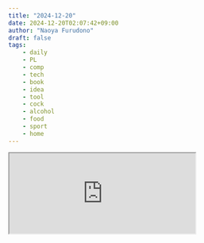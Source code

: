 ```yaml
---
title: "2024-12-20"
date: 2024-12-20T02:07:42+09:00
author: "Naoya Furudono"
draft: false
tags:
    - daily
    - PL
    - comp
    - tech
    - book
    - idea
    - tool
    - cock
    - alcohol
    - food
    - sport
    - home
---
```


<iframe height="162" width="375" src="https://suzuri.jp/fnaoya/12466887/masking-tape/15mm/white/embed"></iframe>